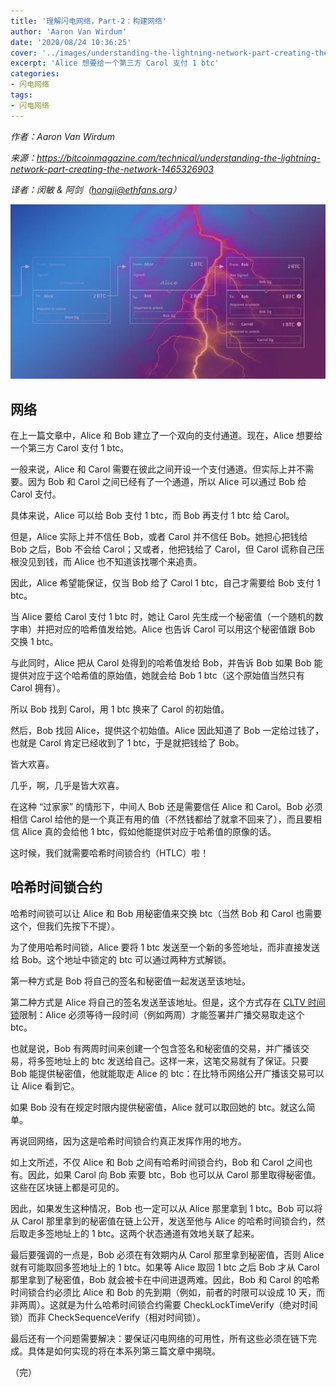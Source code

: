 ```yaml
---
title: '理解闪电网络，Part-2：构建网络'
author: 'Aaron Van Wirdum'
date: '2020/08/24 10:36:25'
cover: '../images/understanding-the-lightning-network-part-creating-the-network/9dce5612c6aa4440a3905ded0d6b89c5.png'
excerpt: 'Alice 想要给一个第三方 Carol 支付 1 btc'
categories:
- 闪电网络
tags:
- 闪电网络
---
```


*作者：Aaron Van Wirdum*

*来源：<https://bitcoinmagazine.com/technical/understanding-the-lightning-network-part-creating-the-network-1465326903>*

*译者：闵敏 & 阿剑（hongji@ethfans.org）*


![](../images/understanding-the-lightning-network-part-creating-the-network/9dce5612c6aa4440a3905ded0d6b89c5.png)

## 网络

在上一篇文章中，Alice 和 Bob 建立了一个双向的支付通道。现在，Alice 想要给一个第三方 Carol 支付 1 btc。

一般来说，Alice 和 Carol 需要在彼此之间开设一个支付通道。但实际上并不需要。因为 Bob 和 Carol 之间已经有了一个通道，所以 Alice 可以通过 Bob 给 Carol 支付。

具体来说，Alice 可以给 Bob 支付 1 btc，而 Bob 再支付 1 btc 给 Carol。

但是，Alice 实际上并不信任 Bob，或者 Carol 并不信任 Bob。她担心把钱给 Bob 之后，Bob 不会给 Carol；又或者，他把钱给了 Carol，但 Carol 谎称自己压根没见到钱，而 Alice 也不知道该找哪个来追责。

因此，Alice 希望能保证，仅当 Bob 给了 Carol 1 btc，自己才需要给 Bob 支付 1 btc。

当 Alice 要给 Carol 支付 1 btc 时，她让 Carol 先生成一个秘密值（一个随机的数字串）并把对应的哈希值发给她。Alice 也告诉 Carol 可以用这个秘密值跟 Bob 交换 1 btc。

与此同时，Alice 把从 Carol 处得到的哈希值发给 Bob，并告诉 Bob 如果 Bob 能提供对应于这个哈希值的原始值，她就会给 Bob  1 btc（这个原始值当然只有 Carol 拥有）。

所以 Bob 找到 Carol，用 1 btc 换来了 Carol 的初始值。

然后，Bob 找回 Alice，提供这个初始值。Alice 因此知道了 Bob 一定给过钱了，也就是 Carol 肯定已经收到了 1 btc，于是就把钱给了 Bob。

皆大欢喜。

几乎，啊，几乎是皆大欢喜。

在这种 “过家家” 的情形下，中间人 Bob 还是需要信任 Alice 和 Carol。Bob 必须相信 Carol 给他的是一个真正有用的值（不然钱都给了就拿不回来了），而且要相信 Alice 真的会给他  1 btc，假如他能提供对应于哈希值的原像的话。

这时候，我们就需要哈希时间锁合约（HTLC）啦！

## 哈希时间锁合约

哈希时间锁可以让 Alice 和 Bob 用秘密值来交换 btc（当然 Bob 和 Carol 也需要这个，但我们先按下不提）。

为了使用哈希时间锁，Alice 要将 1 btc 发送至一个新的多签地址，而非直接发送给 Bob。这个地址中锁定的 btc 可以通过两种方式解锁。

第一种方式是 Bob 将自己的签名和秘密值一起发送至该地址。

第二种方式是 Alice 将自己的签名发送至该地址。但是，这个方式存在 [CLTV 时间锁](https://bitcoinmagazine.com/articles/checklocktimeverify-or-how-a-time-lock-patch-will-boost-bitcoin-s-potential-1446658530)限制：Alice 必须等待一段时间（例如两周）才能签署并广播交易取走这个 btc。

也就是说，Bob 有两周时间来创建一个包含签名和秘密值的交易，并广播该交易，将多签地址上的 btc 发送给自己。这样一来，这笔交易就有了保证。只要 Bob 能提供秘密值，他就能取走 Alice 的 btc：在比特币网络公开广播该交易可以让 Alice 看到它。

如果 Bob 没有在规定时限内提供秘密值，Alice 就可以取回她的 btc。就这么简单。

再说回网络，因为这是哈希时间锁合约真正发挥作用的地方。

如上文所述，不仅 Alice 和 Bob 之间有哈希时间锁合约，Bob 和 Carol 之间也有。因此，如果 Carol 向 Bob 索要 btc，Bob 也可以从 Carol 那里取得秘密值。这些在区块链上都是可见的。

因此，如果发生这种情况，Bob 也一定可以从 Alice 那里拿到 1 btc。Bob 可以将从 Carol 那里拿到的秘密值在链上公开，发送至他与 Alice 的哈希时间锁合约，然后取走多签地址上的 1 btc。这两个状态通道有效地关联了起来。

最后要强调的一点是，Bob 必须在有效期内从 Carol 那里拿到秘密值，否则 Alice 就有可能取回多签地址上的 1 btc。如果等 Alice 取回 1 btc 之后 Bob 才从 Carol 那里拿到了秘密值，Bob 就会被卡在中间进退两难。因此，Bob 和 Carol 的哈希时间锁合约必须比 Alice 和 Bob 的先到期（例如，前者的时限可以设成 10 天，而非两周）。这就是为什么哈希时间锁合约需要 CheckLockTimeVerify（绝对时间锁）而非 CheckSequenceVerify（相对时间锁）。

最后还有一个问题需要解决：要保证闪电网络的可用性，所有这些必须在链下完成。具体是如何实现的将在本系列第三篇文章中揭晓。


（完）


